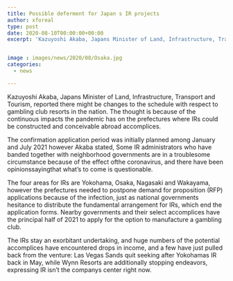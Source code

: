 ```yaml
---
title: Possible deferment for Japan s IR projects
author: xforeal 
type: post
date: 2020-08-10T00:00:00+00:00
excerpt: 'Kazuyoshi Akaba, Japans Minister of Land, Infrastructure, Transport and Tourism, reported there might be changes to the plan with respect to gambling club resorts in the country '


image : images/news/2020/08/Osaka.jpg
categories:
  - news

---
```

Kazuyoshi Akaba, Japans Minister of Land, Infrastructure, Transport and Tourism, reported there might be changes to the schedule with respect to gambling club resorts in the nation. The thought is because of the continuous impacts the pandemic has on the prefectures where IRs could be constructed and conceivable abroad accomplices. 

The confirmation application period was initially planned among January and July 2021 however Akaba stated, Some IR administrators who have banded together with neighborhood governments are in a troublesome circumstance because of the effect ofthe coronavirus, and there have been opinionssayingthat what&#8217;s to come is questionable. 

The four areas for IRs are Yokohama, Osaka, Nagasaki and Wakayama, however the prefectures needed to postpone demand for proposition (RFP) applications because of the infection, just as national governments hesitance to distribute the fundamental arrangement for IRs, which end the application forms. Nearby governments and their select accomplices have the principal half of 2021 to apply for the option to manufacture a gambling club. 

The IRs stay an exorbitant undertaking, and huge numbers of the potential accomplices have encountered drops in income, and a few have just pulled back from the venture: Las Vegas Sands quit seeking after Yokohamas IR back in May, while Wynn Resorts are additionally stopping endeavors, expressing IR isn&#8217;t the companys center right now.